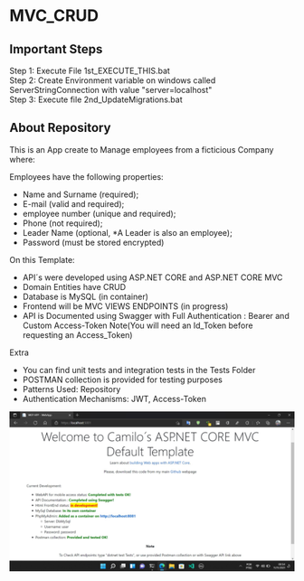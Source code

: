 # MVC_CRUD

## Important Steps  

Step 1: Execute File 1st_EXECUTE_THIS.bat  
Step 2: Create Environment variable on windows called ServerStringConnection with value "server=localhost"  
Step 3: Execute file 2nd_UpdateMigrations.bat  

## About Repository

This is an App create to Manage employees from a ficticious Company where:  

Employees have the following properties:

- Name and Surname (required);
- E-mail (valid and required);
- employee number (unique and required);
- Phone (not required);
- Leader Name (optional, *A Leader is also an employee);
- Password (must be stored encrypted)
  
On this Template:

- API´s were developed using ASP.NET CORE and ASP.NET CORE MVC
- Domain Entities have CRUD 
- Database is MySQL (in container)
- Frontend will be MVC VIEWS ENDPOINTS (in progress)
- API is Documented using Swagger with Full Authentication : Bearer and Custom Access-Token
  Note(You will need an Id_Token before requesting an Access_Token)
  
Extra  

- You can find unit tests and integration tests in the Tests Folder
- POSTMAN collection is provided for testing purposes
- Patterns Used: Repository
- Authentication Mechanisms: JWT, Access-Token

![Status](CurrentDevStatus.jpg)
